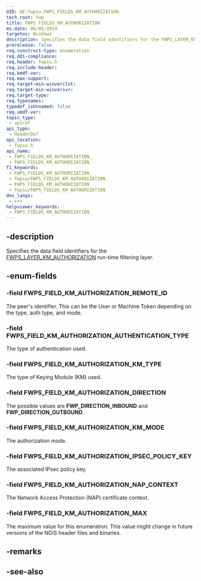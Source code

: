 ```yaml
---
UID: NE:fwpsu.FWPS_FIELDS_KM_AUTHORIZATION_
tech.root: fwp
title: FWPS_FIELDS_KM_AUTHORIZATION
ms.date: 06/05/2024
targetos: Windows
description: Specifies the data field identifiers for the FWPS_LAYER_KM_AUTHORIZATION run-time filtering layer.
prerelease: false
req.construct-type: enumeration
req.ddi-compliance: 
req.header: fwpsu.h
req.include-header: 
req.kmdf-ver: 
req.max-support: 
req.target-min-winverclnt: 
req.target-min-winversvr: 
req.target-type: 
req.typenames: 
typedef_isUnnamed: false
req.umdf-ver: 
topic_type:
 - apiref
api_type:
 - HeaderDef
api_location:
 - fwpsu.h
api_name:
 - FWPS_FIELDS_KM_AUTHORIZATION_
 - FWPS_FIELDS_KM_AUTHORIZATION
f1_keywords:
 - FWPS_FIELDS_KM_AUTHORIZATION_
 - fwpsu/FWPS_FIELDS_KM_AUTHORIZATION_
 - FWPS_FIELDS_KM_AUTHORIZATION
 - fwpsu/FWPS_FIELDS_KM_AUTHORIZATION
dev_langs:
 - c++
helpviewer_keywords:
 - FWPS_FIELDS_KM_AUTHORIZATION_
---
```


## -description

Specifies the data field identifiers for the [FWPS_LAYER_KM_AUTHORIZATION](./ne-fwpsu-fwps_builtin_layers.md) run-time filtering layer.

## -enum-fields

### -field FWPS_FIELD_KM_AUTHORIZATION_REMOTE_ID

The peer's identifier. This can be the User or Machine Token depending on the type, auth type, and
mode.

### -field FWPS_FIELD_KM_AUTHORIZATION_AUTHENTICATION_TYPE

The type of authentication used.

### -field FWPS_FIELD_KM_AUTHORIZATION_KM_TYPE

The type of Keying Module (KM) used.

### -field FWPS_FIELD_KM_AUTHORIZATION_DIRECTION

The possible values are **FWP_DIRECTION_INBOUND** and **FWP_DIRECTION_OUTBOUND**.

### -field FWPS_FIELD_KM_AUTHORIZATION_KM_MODE

The authorization mode.

### -field FWPS_FIELD_KM_AUTHORIZATION_IPSEC_POLICY_KEY

The associated IPsec policy key.

### -field FWPS_FIELD_KM_AUTHORIZATION_NAP_CONTEXT

The Network Access Protection (NAP) certificate context.

### -field FWPS_FIELD_KM_AUTHORIZATION_MAX

The maximum value for this enumeration. This value might change in future versions of the NDIS
header files and binaries.

## -remarks

## -see-also
